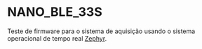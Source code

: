 # **NANO_BLE_33S**

Teste de firmware para o sistema de aquisição usando o sistema operacional de tempo real [Zephyr](https://docs.zephyrproject.org/latest/index.html).